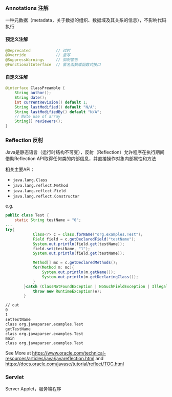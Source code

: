 ### Annotations 注解

一种元数据（metadata，关于数据的组织、数据域及其关系的信息），不影响代码执行

#### 预定义注解

```java
@Deprecated           // 过时
@Override             // 重写
@SuppressWarnings     // 抑制警告
@FunctionalInterface  // 匿名函数或函数式接口
```

#### 自定义注解

```java
@interface ClassPreamble {
    String author();
    String date();
    int currentRevision() default 1;
    String lastModified() default "N/A";
    String lastModifiedBy() default "N/A";
    // Note use of array
    String[] reviewers();
}
```

### Reflection 反射

Java是静态语言（运行时结构不可变），反射（Reflection）允许程序在执行期间借助Reflection API取得任何类的内部信息，并直接操作对象内部属性和方法

相关主要API：

- `java.lang.Class`
- `java.lang.reflect.Method`
- `java.lang.reflect.Field`
- `java.lang.reflect.Constructor`

e.g.

```java
public class Test {
    static String testName = "0";
...
try{
            Class<?> c = Class.forName("org.examples.Test");
            Field field = c.getDeclaredField("testName");
            System.out.println(field.get(testName));
            field.set(testName, "1");
            System.out.println(field.get(testName));

            Method[] mc = c.getDeclaredMethods();
            for(Method m: mc){
                System.out.println(m.getName());
                System.out.println(m.getDeclaringClass());
            }
        }catch (ClassNotFoundException | NoSuchFieldException | IllegalAccessException e) {
            throw new RuntimeException(e);
        }
```

```bash
// out
0
1
setTestName
class org.javaparser.examples.Test
getTestName
class org.javaparser.examples.Test
main
class org.javaparser.examples.Test
```

See More at https://www.oracle.com/technical-resources/articles/java/javareflection.html and https://docs.oracle.com/javase/tutorial/reflect/TOC.html

### Servlet

Server Applet，服务端程序
